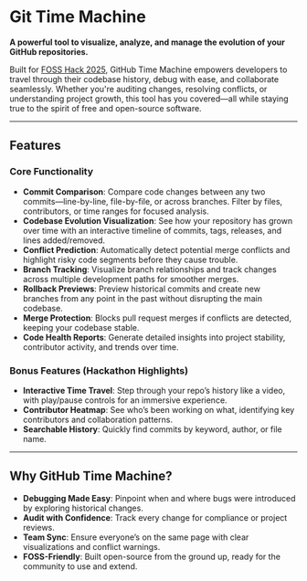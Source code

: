 # Git Time Machine

**A powerful tool to visualize, analyze, and manage the evolution of your GitHub repositories.**

Built for [FOSS Hack 2025](https://fossunited.org/fosshack), GitHub Time Machine empowers developers to travel through their codebase history, debug with ease, and collaborate seamlessly. Whether you're auditing changes, resolving conflicts, or understanding project growth, this tool has you covered—all while staying true to the spirit of free and open-source software.

---

## Features

### Core Functionality

- **Commit Comparison**: Compare code changes between any two commits—line-by-line, file-by-file, or across branches. Filter by files, contributors, or time ranges for focused analysis.
- **Codebase Evolution Visualization**: See how your repository has grown over time with an interactive timeline of commits, tags, releases, and lines added/removed.
- **Conflict Prediction**: Automatically detect potential merge conflicts and highlight risky code segments before they cause trouble.
- **Branch Tracking**: Visualize branch relationships and track changes across multiple development paths for smoother merges.
- **Rollback Previews**: Preview historical commits and create new branches from any point in the past without disrupting the main codebase.
- **Merge Protection**: Blocks pull request merges if conflicts are detected, keeping your codebase stable.
- **Code Health Reports**: Generate detailed insights into project stability, contributor activity, and trends over time.

### Bonus Features (Hackathon Highlights)

- **Interactive Time Travel**: Step through your repo’s history like a video, with play/pause controls for an immersive experience.
- **Contributor Heatmap**: See who’s been working on what, identifying key contributors and collaboration patterns.
- **Searchable History**: Quickly find commits by keyword, author, or file name.

---

## Why GitHub Time Machine?

- **Debugging Made Easy**: Pinpoint when and where bugs were introduced by exploring historical changes.
- **Audit with Confidence**: Track every change for compliance or project reviews.
- **Team Sync**: Ensure everyone’s on the same page with clear visualizations and conflict warnings.
- **FOSS-Friendly**: Built open-source from the ground up, ready for the community to use and extend.

